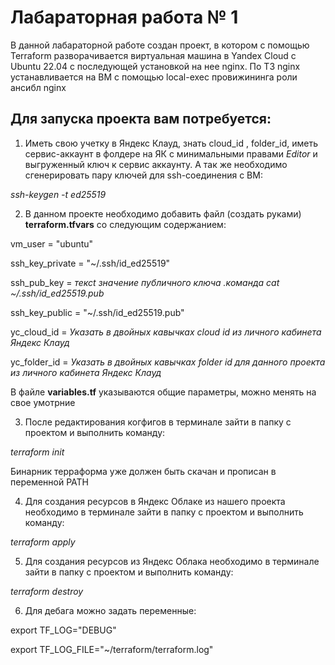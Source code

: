 # Лабараторная работа № 1

В данной лабараторной работе создан проект, в котором с помощью Terraform разворачивается виртуальная машина в Yandex Cloud с Ubuntu 22.04 с последующей установкой на нее nginx.
По ТЗ nginx устанавливается на ВМ с помощью local-exec провижининга роли ансибл 
nginx


## Для запуска проекта вам потребуется:
1. Иметь свою учетку в Яндекс Клауд,  знать cloud_id , folder_id, иметь сервис-аккаунт в фолдере на ЯК с минимальными правами *Editor* и выгруженный 
ключ к сервис аккаунту.
А так же необходимо  сгенерировать пару ключей для ssh-соединения с ВМ:

*ssh-keygen -t ed25519*

2. В данном проекте необходимо добавить файл (создать руками) **terraform.tfvars**
со следующим содержанием:

vm_user = "ubuntu"

ssh_key_private = "~/.ssh/id_ed25519"

ssh_pub_key =  *тексt значение публичного ключа .команда cat ~/.ssh/id_ed25519.pub*

ssh_key_public = "~/.ssh/id_ed25519.pub"

yc_cloud_id = *Указать в двойных кавычках cloud id из личного кабинета Яндекс Клауд*

yc_folder_id = *Указать в двойных кавычках folder id для данного проекта из личного кабинета Яндекс Клауд*

В файле **variables.tf** указываются общие параметры, можно менять на свое умотрние

3. После редактирования когфигов в терминале зайти в папку с проектом и выполнить команду:

*terraform init*

Бинарник терраформа уже должен быть скачан и прописан в переменной PATH


4. Для создания ресурсов в Яндекс Облаке из нашего проекта необходимо в терминале зайти в папку с проектом и выполнить команду:

*terraform apply*

5. Для создания ресурсов из Яндекс Облака необходимо в терминале зайти в папку с проектом и выполнить команду:

*terraform destroy*

6. Для дебага можно задать переменные:

export TF_LOG="DEBUG"

export TF_LOG_FILE="~/terraform/terraform.log"
